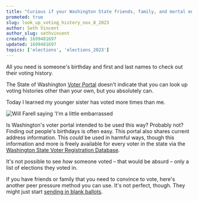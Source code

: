 ```yaml
---
title: "Curious if your Washington State friends, family, and mortal enemies vote? You might be able to find out."
promoted: true
slug: look_up_voting_history_nov_8_2023
author: Seth Vincent
author_slug: sethvincent
created: 1699481697
updated: 1699481697
topics: ['elections', 'elections_2023']
---
```


All you need is someone's birthday and first and last names to check out their voting history.

The State of Washington [Voter Portal](https://voter.votewa.gov/WhereToVote.aspx) doesn't indicate that you can look up voting histories other than your own, but you absolutely can.

Today I learned my younger sister has voted more times than me.

<img src="https://media.giphy.com/media/v1.Y2lkPTc5MGI3NjExcHp1dHdyb2NlN2RveHYzazJkbGlneDFjbjNrdjIwbmtoZ3BzanhzMCZlcD12MV9pbnRlcm5hbF9naWZfYnlfaWQmY3Q9Zw/nIAUTFGeAzVIc/giphy-downsized.gif" alt="Will Farell saying 'I'm a little embarrassed">

Is Washington's voter portal intended to be used this way? Probably not? Finding out people's birthdays is often easy. This portal also shares current address information. This _could_ be used in harmful ways, though this information and more is freely available for every voter in the state via the [Washington State Voter Registration Database](https://www.sos.wa.gov/elections/data-research/washington-state-voter-registration-database-vrdb).

It's not possible to see _how_ someone voted – that would be absurd – only a list of elections they voted in.

If you have friends or family that you need to convince to vote, here's another peer pressure method you can use. It's not perfect, though. They might just start [sending in blank ballots](/posts/blank_ballots_nov_8_2023).
